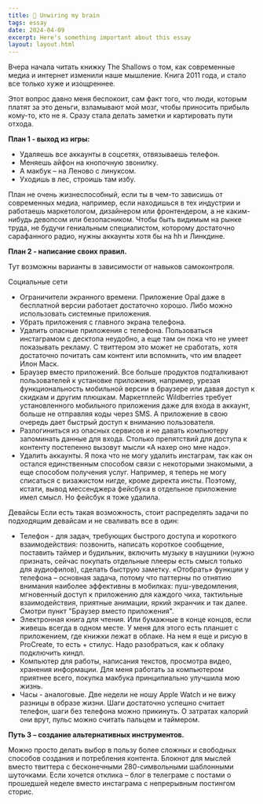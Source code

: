 ```yaml
---
title: 🌿 Unwiring my brain
tags: essay
date: 2024-04-09
excerpt: Here's something important about this essay
layout: layout.html
---
```

Вчера начала читать книжку The Shallows о том, как современные медиа и интернет изменили наше мышление. Книга 2011 года, и стало все только хуже и изощреннее.

Этот вопрос давно меня беспокоит, сам факт того, что люди, которым платят за это деньги, взламывают мой мозг, чтобы приносить прибыль кому-то, кто не я. Сразу стала делать заметки и картировать пути отхода. 

**План 1 - выход из игры:**

- Удаляешь все аккаунты в соцсетях, отвязываешь телефон.
- Меняешь айфон на кнопочную звонилку.
- А макбук – на Леново с линуксом.
- Уходишь в лес, строишь там избу.

План не очень жизнеспособный, если ты в чем-то зависишь от современных медиа, например, если находишься в тех индустрии и работаешь маркетологом, дизайнером или фронтендером, а не каким-нибудь девопсом или безопасником. Чтобы быть видимым на рынке труда, не будучи гениальным специалистом, которому достаточно сарафанного радио, нужны аккаунты хотя бы на hh и Линкдине.

**План 2 - написание своих правил.** 

Тут возможны варианты в зависимости от навыков самоконтроля.

Социальные сети
- Ограничители экранного времени. Приложение Opal даже в бесплатной версии работает достаточно хорошо. Либо можно использовать системные приложения.
- Убрать приложения с главного экрана телефона.
- Удалить опасные приложения с телефона. Пользоваться инстаграмом с десктопа неудобно, а еще там он пока что не умеет показывать рекламу. С твиттером это может не сработать, хотя достаточно почитать сам контент или вспомнить, что им владеет Илон Маск.
- Браузер вместо приложений. Все больше продуктов подталкивают пользователей к установке приложения, например, урезая функциональность мобильной версии в браузере или давая доступ к скидкам и другим плюшкам. Маркетплейс Wildberries требует установленного мобильного приложения даже для входа в аккаунт, больше не отправляя коды через SMS. А приложение в свою очередь дает быстрый доступ к вниманию пользователя.
- Разлогиниться из опасных сервисов и не давать компьютеру запоминать данные для входа. Столько препятствий для доступа к контенту постепенно вызовут мысли «А нахер оно мне надо».
- Удалить аккаунты. Я пока что не могу удалить инстаграм, так как он остался единственным способом связи с некоторыми знакомыми, а еще способом получения услуг. Например, я теперь не могу списаться с визажистом нигде, кроме директа инсты. Поэтому, кстати, вывод мессенджера фейсбука в отдельное приложение имел смысл. Но фейсбук я тоже удалила.

Девайсы
Если есть такая возможность, стоит распределять задачи по подходящим девайсам и не сваливать все в один:
- Телефон - для задач, требующих быстрого доступа и короткого взаимодействия: позвонить, написать короткое сообщение, поставить таймер и будильник, включить музыку в наушники (нужно признать, сейчас покупать отдельные плееры есть смысл только для аудиофилов), сделать быструю заметку. «Отобрать» функции у телефона – основная задача, потому что паттерны по отнятию внимания наиболее эффективны в мобилках: пуш-уведомления, мгновенный доступ к приложению для каждого чиха, тактильные взаимодействия, приятные анимации, яркий экранчик и так далее. Смотри пункт "Браузер вместо приложения".
- Электронная книга для чтения. Или бумажные в конце концов, если живешь всегда в одном месте. У меня для этого есть планшет с приложением, где книжки лежат в облаке. На нем я еще и рисую в ProCreate, то есть + стилус. Надо разобраться, как к облаку подключить киндл.
- Компьютер для работы, написания текстов, просмотра видео, хранения информации. Для меня работать за компьютером приятнее всего, покупка макбука принципиально улучшила мою жизнь.
- Часы - аналоговые. Две недели не ношу Apple Watch и не вижу разницы в образе жизни. Шаги достаточно успешно считает телефон, шаги без телефона можно прикинуть. О затратах калорий они врут, пульс можно считать пальцем и таймером.

**Путь 3 – создание альтернативных инструментов.**

Можно просто делать выбор в пользу более сложных и свободных способов создания и потребления контента. Блокнот для мыслей вместо твиттера с бесконечными 280-символьными шаблонными шуточками. Если хочется отклика – блог в телеграме с постами о прошедшей неделе вместо инстаграма с непрерывным постингом сторис.